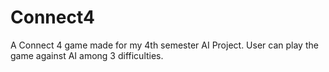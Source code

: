 # Connect4
A Connect 4 game made for my 4th semester AI Project.
User can play the game against AI among 3 difficulties.
